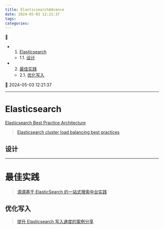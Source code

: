 ```yaml
---
title: ElasticsearchAdvance
date: 2024-05-03 12:21:37
tags: 
categories: 
---
```



💠

- 1. [Elasticsearch](#elasticsearch)
    - 1.1. [设计](#设计)
- 2. [最佳实践](#最佳实践)
    - 2.1. [优化写入](#优化写入)

💠 2024-05-03 12:21:37
****************************************
# Elasticsearch
[Elasticsearch Best Practice Architecture](https://www.elastic.co/cn/pdf/architecture-best-practices.pdf)

> [Elasticsearch cluster load balancing best practices](https://stackoverflow.com/questions/66098115/elasticsearch-cluster-load-balancing-best-practices)  

## 设计


************************

# 最佳实践

> [滴滴基于 ElasticSearch 的一站式搜索中台实践](https://www.infoq.cn/article/ug*cbrk9303MiNZPrSEO)  

## 优化写入
> [提升 Elasticsearch 写入速度的案例分享](https://www.infoq.cn/article/t7b52mbzxqkwrrdpVqD2)  
